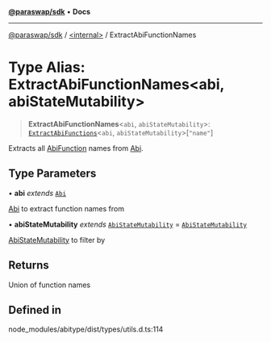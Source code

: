 [**@paraswap/sdk**](../../README.md) • **Docs**

***

[@paraswap/sdk](../../globals.md) / [\<internal\>](../README.md) / ExtractAbiFunctionNames

# Type Alias: ExtractAbiFunctionNames\<abi, abiStateMutability\>

> **ExtractAbiFunctionNames**\<`abi`, `abiStateMutability`\>: [`ExtractAbiFunctions`](ExtractAbiFunctions.md)\<`abi`, `abiStateMutability`\>\[`"name"`\]

Extracts all [AbiFunction](AbiFunction.md) names from [Abi](Abi.md).

## Type Parameters

• **abi** *extends* [`Abi`](Abi.md)

[Abi](Abi.md) to extract function names from

• **abiStateMutability** *extends* [`AbiStateMutability`](AbiStateMutability.md) = [`AbiStateMutability`](AbiStateMutability.md)

[AbiStateMutability](AbiStateMutability.md) to filter by

## Returns

Union of function names

## Defined in

node\_modules/abitype/dist/types/utils.d.ts:114
